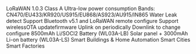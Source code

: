 LoRaWAN 1.0.3 Class A
Ultra-low power consumption
Bands: CN470/EU433/KR920/US915/EU868/AS923/AU915/IN865
Water Leak detect
Support Bluetooth v5.1 and LoRaWAN remote configure
Support wirelessOTA updatefirmware
Uplink on periodically
Downlink to change configure
8500mAh Li/SOCl2 Battery (WL03A-LB)
Solar panel + 3000mAh Li-on battery (WL03A-LS)
Smart Buildings & Home Automation
Smart Cities
Smart Factories

